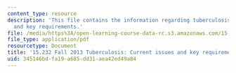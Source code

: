 ```yaml
---
content_type: resource
description: 'This file contains the information regarding tuberculosis: current issues
  and key requirements.'
file: /media/https%3A/open-learning-course-data-rc.s3.amazonaws.com/15-232-business-model-innovation-global-health-in-frontier-markets-fall-2013/345146bdfa19a685dd31aea42ed49a84_MIT15_232F13_a1_tb_10.pdf
file_type: application/pdf
resourcetype: Document
title: '15.232 Fall 2013 Tuberculosis: Current issues and key requirements'
uid: 345146bd-fa19-a685-dd31-aea42ed49a84
---
```

